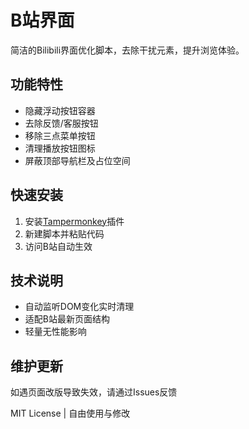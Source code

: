 <!--
 * @Author: ourEDA MaMing
 * @Date: 2025-05-02 00:10:06
 * @LastEditors: ourEDA MaMing
 * @LastEditTime: 2025-05-12 15:39:03
 * @FilePath: \BiliCleaner\README.md
 * @Description: 李猴啊
 * 
 * Copyright (c) 2025 by FanZDStar , All Rights Reserved. 
-->
# B站界面

简洁的Bilibili界面优化脚本，去除干扰元素，提升浏览体验。

## 功能特性
- 隐藏浮动按钮容器
- 去除反馈/客服按钮
- 移除三点菜单按钮
- 清理播放按钮图标
- 屏蔽顶部导航栏及占位空间

## 快速安装
1. 安装[Tampermonkey](https://www.tampermonkey.net/)插件
2. 新建脚本并粘贴代码
3. 访问B站自动生效

## 技术说明
- 自动监听DOM变化实时清理
- 适配B站最新页面结构
- 轻量无性能影响

## 维护更新
如遇页面改版导致失效，请通过Issues反馈

MIT License | 自由使用与修改